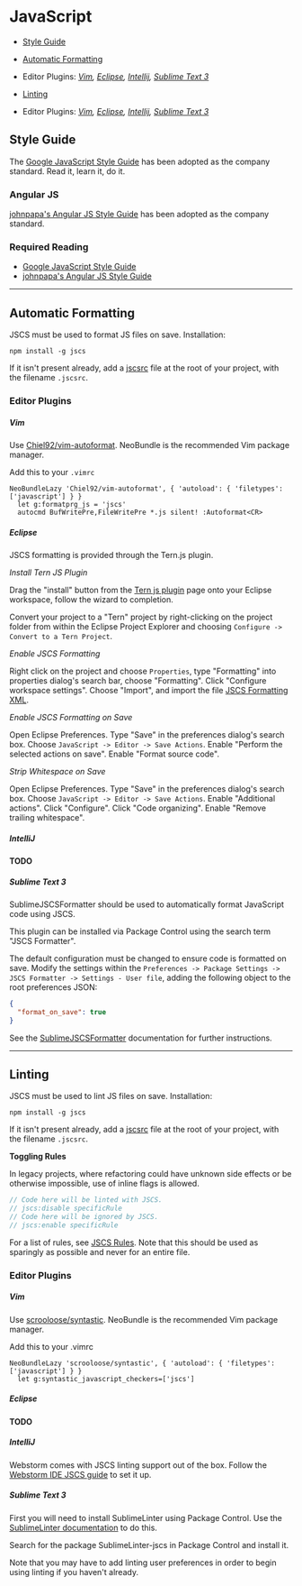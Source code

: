 # JavaScript

 - [Style Guide](#style-guide)
 - [Automatic Formatting](#automatic-formatting)
  - Editor Plugins: *[Vim](#vim), [Eclipse](#eclipse), [Intellij](#intellij), [Sublime Text 3](#sublime-text-3)*

 - [Linting](#linting)
  - Editor Plugins: *[Vim](#vim-1), [Eclipse](#eclipse-1), [Intellij](#intellij-1), [Sublime Text 3](#sublime-text-3-1)*

## Style Guide

The [Google JavaScript Style Guide][google-style-guide] has been adopted as the company standard. Read it, learn 
it, do it.

### Angular JS

[johnpapa's Angular JS Style Guide][angular-style-guide] has been adopted as the company standard.  

### Required Reading

 - [Google JavaScript Style Guide][google-style-guide]
 - [johnpapa's Angular JS Style Guide][angular-style-guide]

[google-style-guide]: http://google-styleguide.googlecode.com/svn/trunk/javascriptguide.xml
[angular-style-guide]: https://github.com/johnpapa/angular-styleguide

- - -

## Automatic Formatting

JSCS must be used to format JS files on save. Installation:

`npm install -g jscs`

If it isn't present already, add a [jscsrc][jscs-config] file at the root of your project, with the filename 
`.jscsrc`.

### Editor Plugins

##### Vim

Use [Chiel92/vim-autoformat][vim-autoformat]. NeoBundle is the recommended Vim package manager.

Add this to your `.vimrc`

```VimL
NeoBundleLazy 'Chiel92/vim-autoformat', { 'autoload': { 'filetypes': ['javascript'] } }
  let g:formatprg_js = 'jscs'
  autocmd BufWritePre,FileWritePre *.js silent! :Autoformat<CR>
```

##### Eclipse

JSCS formatting is provided through the Tern.js plugin. 

*Install Tern JS Plugin*

Drag the "install" button from the [Tern js plugin][tern-js-plugin] page onto your Eclipse workspace, follow the 
wizard to completion.

Convert your project to a "Tern" project by right-clicking on the project folder from within the Eclipse
Project Explorer and choosing `Configure -> Convert to a Tern Project`.

*Enable JSCS Formatting*

Right click on the project and choose `Properties`, type "Formatting" into properties dialog's search bar, choose 
"Formatting". Click "Configure workspace settings". Choose "Import", and import the file [JSCS Formatting XML][jscs-xml].

*Enable JSCS Formatting on Save*

Open Eclipse Preferences. Type "Save" in the preferences dialog's search box. Choose `JavaScript -> Editor -> Save Actions`.
Enable "Perform the selected actions on save". Enable "Format source code". 

*Strip Whitespace on Save* 

Open Eclipse Preferences. Type "Save" in the preferences dialog's search box. Choose `JavaScript -> Editor -> Save Actions`.
Enable "Additional actions". Click "Configure". Click "Code organizing". Enable "Remove trailing whitespace".

[jscs-xml]: https://raw.githubusercontent.com/solnetdigital/standards-and-tooling/master/javascript/config/jscs.xml

##### IntelliJ

**TODO**

##### Sublime Text 3

SublimeJSCSFormatter should be used to automatically format JavaScript code using JSCS.

This plugin can be installed via Package Control using the search term "JSCS Formatter".

The default configuration must be changed to ensure code is formatted on save.
Modify the settings within the `Preferences -> Package Settings -> JSCS Formatter -> Settings - User file`,
adding the following object to the root preferences JSON:

```JSON
{
  "format_on_save": true
}
```

See the [SublimeJSCSFormatter][sublime-jscs-formatter] documentation for further instructions.

[vim-autoformat]: https://github.com/Chiel92/vim-autoformat
[sublime-text-3-jscs]: https://packagecontrol.io/packages/SublimeLinter-jscs
[sublime-jscs-formatter]: https://github.com/TheSavior/SublimeJSCSFormatter

- - -

## Linting

JSCS must be used to lint JS files on save. Installation:

`npm install -g jscs`

If it isn't present already, add a [jscsrc][jscs-config] file at the root of your project, with the filename `.jscsrc`.

**Toggling Rules**

In legacy projects, where refactoring could have unknown side effects or be otherwise impossible, use of inline flags is allowed.

```JavaScript
// Code here will be linted with JSCS.
// jscs:disable specificRule
// Code here will be ignored by JSCS.
// jscs:enable specificRule
```

For a list of rules, see [JSCS Rules][jscs-rules]. Note that this should be used as sparingly as possible and never for an entire file.

[jscs-rules]: http://jscs.info/rules.html

### Editor Plugins

##### Vim

Use [scrooloose/syntastic][syntastic]. NeoBundle is the recommended Vim package manager.

Add this to your .vimrc

```VimL
NeoBundleLazy 'scrooloose/syntastic', { 'autoload': { 'filetypes': ['javascript'] } }
  let g:syntastic_javascript_checkers=['jscs']
```

##### Eclipse

**TODO**

##### IntelliJ

Webstorm comes with JSCS linting support out of the box. Follow the [Webstorm IDE JSCS guide][webstorm-jscs] to set it up.

[webstorm-jscs]: https://www.jetbrains.com/webstorm/help/using-javascript-code-quality-tools.html#d204469e452

##### Sublime Text 3

First you will need to install SublimeLinter using Package Control. Use the
[SublimeLinter documentation][sublime-linter-documentation] to do this.

Search for the package SublimeLinter-jscs in Package Control and install it.

Note that you may have to add linting user preferences in order to begin using linting if you haven't already.

[syntastic]: https://github.com/scrooloose/syntastic
[sublime-linter-documentation]: https://sublimelinter.readthedocs.org/en/latest/installation.html#installing-via-pc
[jscs-config]: https://github.com/solnetdigital/standards-and-tooling/blob/master/javascript/config/jscs.json
[tern-js-plugin]: https://github.com/angelozerr/tern.java/blob/master/README.md
